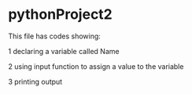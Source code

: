 # pythonProject2
This file has codes showing:

1 declaring a variable called Name

2 using input function to assign a value to the variable 

3 printing output
